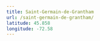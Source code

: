 ```yaml
---
title: Saint-Germain-de-Grantham
url: /saint-germain-de-grantham/
latitude: 45.858
longitude: -72.58
---
```

